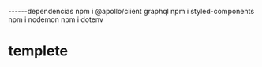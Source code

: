 ------dependencias
npm i @apollo/client graphql
npm i styled-components
npm i nodemon
npm i dotenv

# templete
